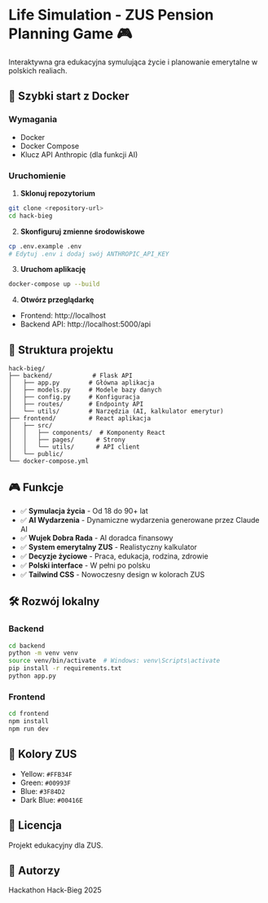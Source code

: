 # Life Simulation - ZUS Pension Planning Game 🎮

Interaktywna gra edukacyjna symulująca życie i planowanie emerytalne w polskich realiach.

## 🚀 Szybki start z Docker

### Wymagania
- Docker
- Docker Compose
- Klucz API Anthropic (dla funkcji AI)

### Uruchomienie

1. **Sklonuj repozytorium**
```bash
git clone <repository-url>
cd hack-bieg
```

2. **Skonfiguruj zmienne środowiskowe**
```bash
cp .env.example .env
# Edytuj .env i dodaj swój ANTHROPIC_API_KEY
```

3. **Uruchom aplikację**
```bash
docker-compose up --build
```

4. **Otwórz przeglądarkę**
- Frontend: http://localhost
- Backend API: http://localhost:5000/api

## 📁 Struktura projektu

```
hack-bieg/
├── backend/           # Flask API
│   ├── app.py        # Główna aplikacja
│   ├── models.py     # Modele bazy danych
│   ├── config.py     # Konfiguracja
│   ├── routes/       # Endpointy API
│   └── utils/        # Narzędzia (AI, kalkulator emerytur)
├── frontend/         # React aplikacja
│   ├── src/
│   │   ├── components/  # Komponenty React
│   │   ├── pages/      # Strony
│   │   └── utils/      # API client
│   └── public/
└── docker-compose.yml
```

## 🎮 Funkcje

- ✅ **Symulacja życia** - Od 18 do 90+ lat
- ✅ **AI Wydarzenia** - Dynamiczne wydarzenia generowane przez Claude AI
- ✅ **Wujek Dobra Rada** - AI doradca finansowy
- ✅ **System emerytalny ZUS** - Realistyczny kalkulator
- ✅ **Decyzje życiowe** - Praca, edukacja, rodzina, zdrowie
- ✅ **Polski interface** - W pełni po polsku
- ✅ **Tailwind CSS** - Nowoczesny design w kolorach ZUS

## 🛠️ Rozwój lokalny

### Backend
```bash
cd backend
python -m venv venv
source venv/bin/activate  # Windows: venv\Scripts\activate
pip install -r requirements.txt
python app.py
```

### Frontend
```bash
cd frontend
npm install
npm run dev
```

## 🎨 Kolory ZUS

- Yellow: `#FFB34F`
- Green: `#00993F`
- Blue: `#3F84D2`
- Dark Blue: `#00416E`

## 📝 Licencja

Projekt edukacyjny dla ZUS.

## 👥 Autorzy

Hackathon Hack-Bieg 2025
